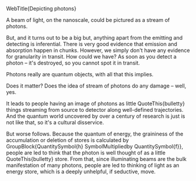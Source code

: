 WebTitle{Depicting photons}

A beam of light, on the nanoscale, could be pictured as a stream of photons.

But, and it turns out to be a big but, anything apart from the emitting and detecting is inferential. There is very good evidence that emission and absorption happen in chunks. However, we simply don't have any evidence for granularity in transit. How could we have? As soon as you detect a photon – it's destroyed, so you cannot spot it in transit.

Photons really are quantum objects, with all that this implies.

Does it matter? Does the idea of stream of photons do any damage – well, yes.

It leads to people having an image of photons as little QuoteThis{bulletty} things streaming from source to detector along well-defined trajectories. And the quantum world uncovered by over a century of research is just is not like that, so it's a cultural disservice.

But worse follows. Because the quantum of energy, the graininess of the accumulation or deletion of stores is calculated by GroupBlock{QuantitySymbol{h} SymbolMultipliedby QuantitySymbol{f}}, people are led to think that the photon is well thought of as a little QuoteThis{bulletty} store. From that, since illuminating beams are the bulk manifestation of many photons, people are led to thinking of light as an energy store, which is a deeply unhelpful, if seductive, move.
